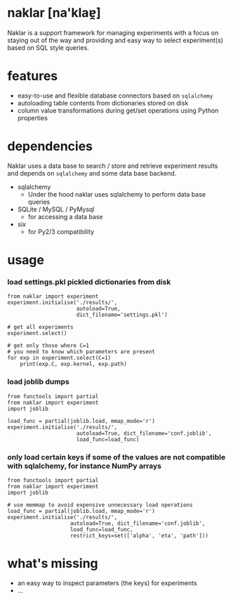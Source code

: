 naklar [na'klaɐ̯]
======

Naklar is a support framework for managing experiments with a focus on staying out of the way and providing and easy way to select experiment(s) based on SQL style queries.


features
========
- easy-to-use and flexible database connectors based on `sqlalchemy`
- autoloading table contents from dictionaries stored on disk
- column value transformations during get/set operations using Python properties

dependencies
============
Naklar uses a data base to search / store and retrieve experiment results and depends on `sqlalchemy` and some data base backend.
- sqlalchemy
  - Under the hood naklar uses sqlalchemy to perform data base queries
- SQLite / MySQL / PyMysql
  - for accessing a data base
- six
    - for Py2/3 compatibility

usage
=====

### load settings.pkl pickled dictionaries from disk
    from naklar import experiment
    experiment.initialise('./results/',
                          autoload=True,
                          dict_filename='settings.pkl')

    # get all experiments
    experiment.select()

    # get only those where C=1
    # you need to know which parameters are present
    for exp in experiment.select(C=1)
        print(exp.C, exp.kernel, exp.path)

### load joblib dumps
    from functools import partial
    from naklar import experiment
    import joblib

    load_func = partial(joblib.load, mmap_mode='r')
    experiment.initialise('./results/',
                          autoload=True, dict_filename='conf.joblib',
                          load_func=load_func)

### only load certain keys if some of the values are not compatible with sqlalchemy, for instance NumPy arrays
    from functools import partial
    from naklar import experiment
    import joblib

    # use memmap to avoid expensive unnecessary load operations
    load_func = partial(joblib.load, mmap_mode='r')
    experiment.initialise('./results/',
                        autoload=True, dict_filename='conf.joblib',
                        load_func=load_func,
                        restrict_keys=set(['alpha', 'eta', 'path']))

what's missing
==============
- an easy way to inspect parameters (the keys) for experiments
- ...
